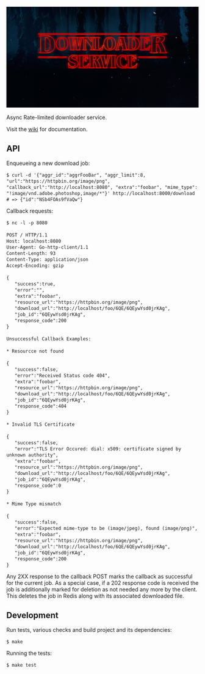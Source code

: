 ![downloader](doc/downloader-service.png)

Async Rate-limited downloader service.

Visit the [wiki](../../wiki/) for documentation.

API
-------------------------------------------------------------------------------

Enqueueing a new download job:
```shell
$ curl -d '{"aggr_id":"aggrFooBar", "aggr_limit":8, "url":"https://httpbin.org/image/png", "callback_url":"http://localhost:8080", "extra":"foobar", "mime_type": "!image/vnd.adobe.photoshop,image/*"}' http://localhost:8000/download
# => {"id":"NSb4FOAs9fVaQw"}
```

Callback requests:
```shell
$ nc -l -p 8080

POST / HTTP/1.1
Host: localhost:8080
User-Agent: Go-http-client/1.1
Content-Length: 93
Content-Type: application/json
Accept-Encoding: gzip

{  
   "success":true,
   "error":"",
   "extra":"foobar",
   "resource_url":"https://httpbin.org/image/png",
   "download_url":"http://localhost/foo/6QE/6QEywYsd0jrKAg",
   "job_id":"6QEywYsd0jrKAg",
   "response_code":200
}

Unsuccessful Callback Examples:

* Resourcce not found

{
   "success":false,
   "error":"Received Status code 404",
   "extra":"foobar",
   "resource_url":"https://httpbin.org/image/png",
   "download_url":"http://localhost/foo/6QE/6QEywYsd0jrKAg",
   "job_id":"6QEywYsd0jrKAg",
   "response_code":404
}

* Invalid TLS Certificate

{
   "success":false,
   "error":"TLS Error Occured: dial: x509: certificate signed by unknown authority",
   "extra":"foobar",
   "resource_url":"https://httpbin.org/image/png",
   "download_url":"http://localhost/foo/6QE/6QEywYsd0jrKAg",
   "job_id":"6QEywYsd0jrKAg",
   "response_code":0
}

* Mime Type mismatch

{
   "success":false,
   "error":"Expected mime-type to be (image/jpeg), found (image/png)",
   "extra":"foobar",
   "resource_url":"https://httpbin.org/image/png",
   "download_url":"http://localhost/foo/6QE/6QEywYsd0jrKAg",
   "job_id":"6QEywYsd0jrKAg",
   "response_code":200
}

```

Any 2XX response to the callback POST marks the callback as successful for the current job.
As a special case, if a 202 response code is received the job is additionally marked for deletion as not needed any more by the client.
This deletes the job in Redis along with its associated downloaded file.

Development
-------------------------------------------------------------------------------

Run tests, various checks and build project and its dependencies:
```shell
$ make
```

Running the tests:
```shell
$ make test
```
